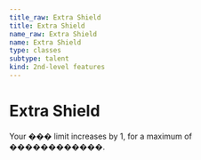 ```yaml
---
title_raw: Extra Shield
title: Extra Shield
name_raw: Extra Shield
name: Extra Shield
type: classes
subtype: talent
kind: 2nd-level features
---
```


# Extra Shield

Your ��� limit increases by 1, for a maximum of ������������.
